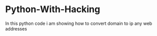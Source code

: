 # Python-With-Hacking
In this python code i am showing how to convert domain to ip any web addresses
